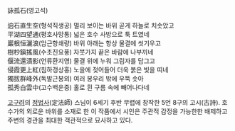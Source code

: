 詠孤石(영고석)  

逈石直生空(형석직생공) 멀리 보이는 바위 곧게 하늘로 치솟았고  
平湖四望通(평호사망통) 넓은 호수 사방으로 툭 트였네  
巖根恒灑浪(암근항쇄량) 바위 아래는 항상 물결에 씻기우고  
樹杪鎭搖風(수초진요풍) 자붓가지 끝은 바람에 나부끼네  
偃流還漬影(언류환지영) 물결 위에 누워 그림자를 담그고  
侵霞更上紅(침하갱상홍) 노을에 젖어들어 더욱 붉은 빛을 띠네  
獨拔群峰外(독발근봉외) 여러 봉우리 밖에 우뚝 솟아  
孤秀白雲中(고수백운중) 홀로 흰 구름 속에 빼어나다네

[고구려](%EA%B3%A0%EA%B5%AC%EB%A0%A4.md)의
[정법사](%EC%A0%95%EB%B2%95%EC%82%AC.md)(定法師) 스님이 6세기 후반 무렵에 창작한 5언 8구의
고시(古詩). 호수가의 외로운 바위를 소재로 한 이 작품에서 시인은 주관적 감정을 가능한한 배제하고 주변의 경관을 최대한 객관적으로 묘사하고
있다.


